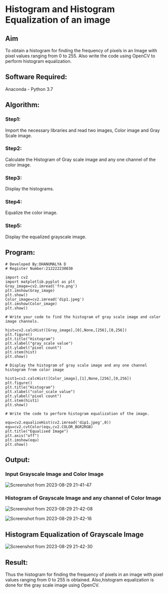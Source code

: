 # Histogram and Histogram Equalization of an image
## Aim
To obtain a histogram for finding the frequency of pixels in an Image with pixel values ranging from 0 to 255. Also write the code using OpenCV to perform histogram equalization.

## Software Required:
Anaconda - Python 3.7

## Algorithm:
### Step1:
Import the necessary libraries and read two images, Color image and Gray Scale image.

### Step2:
Calculate the Histogram of Gray scale image and any one channel of the color image.

### Step3:
Display the histograms.

### Step4:
Equalize the color image.

### Step5:
Display the equalized grayscale image.

## Program:
```
# Developed By:DHANUMALYA D
# Register Number:212222230030
```
```
import cv2
import matplotlib.pyplot as plt
Gray_image=cv2.imread('fro.png')
plt.imshow(Gray_image)
plt.show()
Color_image=cv2.imread('dip1.jpeg')
plt.imshow(Color_image)
plt.show()

# Write your code to find the histogram of gray scale image and color image channels.

hist=cv2.calcHist([Gray_image],[0],None,[256],[0,256])
plt.figure()
plt.title("Histogram")
plt.xlabel("gray_scale value")
plt.ylabel("pixel count")
plt.stem(hist)
plt.show()

# Display the histogram of gray scale image and any one channel histogram from color image

hist1=cv2.calcHist([Color_image],[1],None,[256],[0,256])
plt.figure()
plt.title("Histogram")
plt.xlabel("color_scale value")
plt.ylabel("pixel count")
plt.stem(hist1)
plt.show()

# Write the code to perform histogram equalization of the image. 

equ=cv2.equalizeHist(cv2.imread('dip1.jpeg',0))
equ=cv2.cvtColor(equ,cv2.COLOR_BGR2RGB)
plt.title("Equalised Image")
plt.axis("off")
plt.imshow(equ)
plt.show()

```
## Output:
### Input Grayscale Image and Color Image

![Screenshot from 2023-08-29 21-41-47](https://github.com/Dhanudhanaraj/HISTOGRAM/assets/119218812/48be0a4c-79db-473c-bb2b-75e7f2d97f09)

### Histogram of Grayscale Image and any channel of Color Image

![Screenshot from 2023-08-29 21-42-08](https://github.com/Dhanudhanaraj/HISTOGRAM/assets/119218812/85d43176-03c0-48b2-8cb5-9cc1f343084b)

![Screenshot from 2023-08-29 21-42-16](https://github.com/Dhanudhanaraj/HISTOGRAM/assets/119218812/6c6ae146-66b6-452b-8bd3-a1d23224940f)

## Histogram Equalization of Grayscale Image

![Screenshot from 2023-08-29 21-42-30](https://github.com/Dhanudhanaraj/HISTOGRAM/assets/119218812/d9c2d463-3c19-43d0-b7f0-8423c1e789e0)

## Result: 
Thus the histogram for finding the frequency of pixels in an image with pixel values ranging from 0 to 255 is obtained. Also,histogram equalization is done for the gray scale image using OpenCV.
